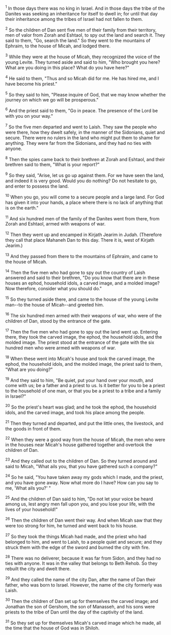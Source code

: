 <sup>1</sup> 
In those days there was no king in Israel. And in those days the tribe of the Danites was seeking an inheritance for itself to dwell in; for until that day their inheritance among the tribes of Israel had not fallen to them. 

<sup>2</sup> 
So the children of Dan sent five men of their family from their territory, men of valor from Zorah and Eshtaol, to spy out the land and search it. They said to them, "Go, search the land." So they went to the mountains of Ephraim, to the house of Micah, and lodged there. 

<sup>3</sup> 
While they were at the house of Micah, they recognized the voice of the young Levite. They turned aside and said to him, "Who brought you here? What are you doing in this place? What do you have here?" 

<sup>4</sup> 
He said to them, "Thus and so Micah did for me. He has hired me, and I have become his priest." 

<sup>5</sup> 
So they said to him, "Please inquire of God, that we may know whether the journey on which we go will be prosperous." 

<sup>6</sup> 
And the priest said to them, "Go in peace. The presence of the Lord be with you on your way." 

<sup>7</sup> 
So the five men departed and went to Laish. They saw the people who were there, how they dwelt safely, in the manner of the Sidonians, quiet and secure. There were no rulers in the land who might put them to shame for anything. They were far from the Sidonians, and they had no ties with anyone. 

<sup>8</sup> 
Then the spies came back to their brethren at Zorah and Eshtaol, and their brethren said to them, "What is your report?" 

<sup>9</sup> 
So they said, "Arise, let us go up against them. For we have seen the land, and indeed it is very good. Would you do nothing? Do not hesitate to go, and enter to possess the land. 

<sup>10</sup> 
When you go, you will come to a secure people and a large land. For God has given it into your hands, a place where there is no lack of anything that is on the earth." 

<sup>11</sup> 
And six hundred men of the family of the Danites went from there, from Zorah and Eshtaol, armed with weapons of war. 

<sup>12</sup> 
Then they went up and encamped in Kirjath Jearim in Judah. (Therefore they call that place Mahaneh Dan to this day. There it is, west of Kirjath Jearim.) 

<sup>13</sup> 
And they passed from there to the mountains of Ephraim, and came to the house of Micah. 

<sup>14</sup> 
Then the five men who had gone to spy out the country of Laish answered and said to their brethren, "Do you know that there are in these houses an ephod, household idols, a carved image, and a molded image? Now therefore, consider what you should do." 

<sup>15</sup> 
So they turned aside there, and came to the house of the young Levite man--to the house of Micah--and greeted him. 

<sup>16</sup> 
The six hundred men armed with their weapons of war, who were of the children of Dan, stood by the entrance of the gate. 

<sup>17</sup> 
Then the five men who had gone to spy out the land went up. Entering there, they took the carved image, the ephod, the household idols, and the molded image. The priest stood at the entrance of the gate with the six hundred men who were armed with weapons of war. 

<sup>18</sup> 
When these went into Micah's house and took the carved image, the ephod, the household idols, and the molded image, the priest said to them, "What are you doing?" 

<sup>19</sup> 
And they said to him, "Be quiet, put your hand over your mouth, and come with us; be a father and a priest to us. Is it better for you to be a priest to the household of one man, or that you be a priest to a tribe and a family in Israel?" 

<sup>20</sup> 
So the priest's heart was glad; and he took the ephod, the household idols, and the carved image, and took his place among the people. 

<sup>21</sup> 
Then they turned and departed, and put the little ones, the livestock, and the goods in front of them. 

<sup>22</sup> 
When they were a good way from the house of Micah, the men who were in the houses near Micah's house gathered together and overtook the children of Dan. 

<sup>23</sup> 
And they called out to the children of Dan. So they turned around and said to Micah, "What ails you, that you have gathered such a company?" 

<sup>24</sup> 
So he said, "You have taken away my gods which I made, and the priest, and you have gone away. Now what more do I have? How can you say to me, 'What ails you?' " 

<sup>25</sup> 
And the children of Dan said to him, "Do not let your voice be heard among us, lest angry men fall upon you, and you lose your life, with the lives of your household!" 

<sup>26</sup> 
Then the children of Dan went their way. And when Micah saw that they were too strong for him, he turned and went back to his house.

<sup>27</sup> 
So they took the things Micah had made, and the priest who had belonged to him, and went to Laish, to a people quiet and secure; and they struck them with the edge of the sword and burned the city with fire. 

<sup>28</sup> 
There was no deliverer, because it was far from Sidon, and they had no ties with anyone. It was in the valley that belongs to Beth Rehob. So they rebuilt the city and dwelt there. 

<sup>29</sup> 
And they called the name of the city Dan, after the name of Dan their father, who was born to Israel. However, the name of the city formerly was Laish. 

<sup>30</sup> 
Then the children of Dan set up for themselves the carved image; and Jonathan the son of Gershom, the son of Manasseh, and his sons were priests to the tribe of Dan until the day of the captivity of the land. 

<sup>31</sup> 
So they set up for themselves Micah's carved image which he made, all the time that the house of God was in Shiloh.